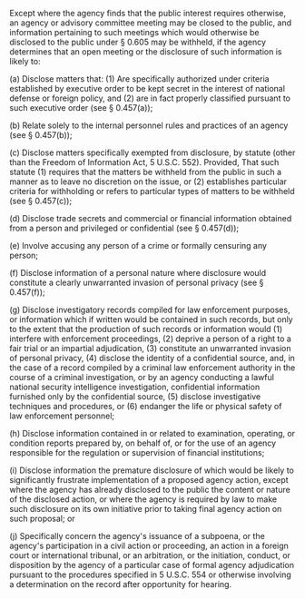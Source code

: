 Except where the agency finds that the public interest requires otherwise, an agency or advisory committee meeting may be closed to the public, and information pertaining to such meetings which would otherwise be disclosed to the public under § 0.605 may be withheld, if the agency determines that an open meeting or the disclosure of such information is likely to:

(a) Disclose matters that: (1) Are specifically authorized under criteria established by executive order to be kept secret in the interest of national defense or foreign policy, and (2) are in fact properly classified pursuant to such executive order (see § 0.457(a));

(b) Relate solely to the internal personnel rules and practices of an agency (see § 0.457(b));

(c) Disclose matters specifically exempted from disclosure, by statute (other than the Freedom of Information Act, 5 U.S.C. 552). Provided, That such statute (1) requires that the matters be withheld from the public in such a manner as to leave no discretion on the issue, or (2) establishes particular criteria for withholding or refers to particular types of matters to be withheld (see § 0.457(c));

(d) Disclose trade secrets and commercial or financial information obtained from a person and privileged or confidential (see § 0.457(d));

(e) Involve accusing any person of a crime or formally censuring any person;

(f) Disclose information of a personal nature where disclosure would constitute a clearly unwarranted invasion of personal privacy (see § 0.457(f));

(g) Disclose investigatory records compiled for law enforcement purposes, or information which if written would be contained in such records, but only to the extent that the production of such records or information would (1) interfere with enforcement proceedings, (2) deprive a person of a right to a fair trial or an impartial adjudication, (3) constitute an unwarranted invasion of personal privacy, (4) disclose the identity of a confidential source, and, in the case of a record compiled by a criminal law enforcement authority in the course of a criminal investigation, or by an agency conducting a lawful national security intelligence investigation, confidential information furnished only by the confidential source, (5) disclose investigative techniques and procedures, or (6) endanger the life or physical safety of law enforcement personnel;

(h) Disclose information contained in or related to examination, operating, or condition reports prepared by, on behalf of, or for the use of an agency responsible for the regulation or supervision of financial institutions;

(i) Disclose information the premature disclosure of which would be likely to significantly frustrate implementation of a proposed agency action, except where the agency has already disclosed to the public the content or nature of the disclosed action, or where the agency is required by law to make such disclosure on its own initiative prior to taking final agency action on such proposal; or

(j) Specifically concern the agency's issuance of a subpoena, or the agency's participation in a civil action or proceeding, an action in a foreign court or international tribunal, or an arbitration, or the initiation, conduct, or disposition by the agency of a particular case of formal agency adjudication pursuant to the procedures specified in 5 U.S.C. 554 or otherwise involving a determination on the record after opportunity for hearing.

